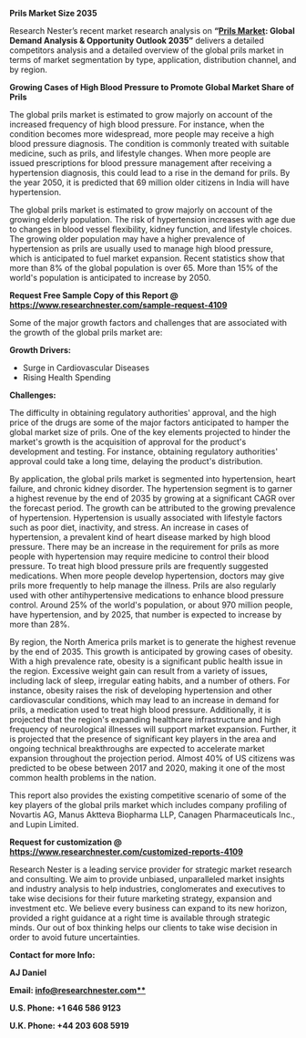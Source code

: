 ﻿**Prils Market Size 2035**

Research Nester’s recent market research analysis on **“[Prils Market](https://www.researchnester.com/reports/prils-market/4109): Global Demand Analysis & Opportunity Outlook 2035”** delivers a detailed competitors analysis and a detailed overview of the global prils market in terms of market segmentation by type, application, distribution channel, and by region. 

**Growing Cases of High Blood Pressure to Promote Global Market Share of Prils**

The global prils market is estimated to grow majorly on account of the increased frequency of high blood pressure. For instance, when the condition becomes more widespread, more people may receive a high blood pressure diagnosis. The condition is commonly treated with suitable medicine, such as prils, and lifestyle changes. When more people are issued prescriptions for blood pressure management after receiving a hypertension diagnosis, this could lead to a rise in the demand for prils. By the year 2050, it is predicted that 69 million older citizens in India will have hypertension.

The global prils market is estimated to grow majorly on account of the growing elderly population. The risk of hypertension increases with age due to changes in blood vessel flexibility, kidney function, and lifestyle choices. The growing older population may have a higher prevalence of hypertension as prils are usually used to manage high blood pressure, which is anticipated to fuel market expansion. Recent statistics show that more than 8% of the global population is over 65. More than 15% of the world's population is anticipated to increase by 2050.

**Request Free Sample Copy of this Report @ <https://www.researchnester.com/sample-request-4109>** 

Some of the major growth factors and challenges that are associated with the growth of the global prils market are:

**Growth Drivers:**

- Surge in Cardiovascular Diseases
- Rising Health Spending

**Challenges:**

The difficulty in obtaining regulatory authorities' approval, and the high price of the drugs are some of the major factors anticipated to hamper the global market size of prils. One of the key elements projected to hinder the market's growth is the acquisition of approval for the product's development and testing. For instance, obtaining regulatory authorities' approval could take a long time, delaying the product's distribution.

By application, the global prils market is segmented into hypertension, heart failure, and chronic kidney disorder. The hypertension segment is to garner a highest revenue by the end of 2035 by growing at a significant CAGR over the forecast period. The growth can be attributed to the growing prevalence of hypertension. Hypertension is usually associated with lifestyle factors such as poor diet, inactivity, and stress. An increase in cases of hypertension, a prevalent kind of heart disease marked by high blood pressure. There may be an increase in the requirement for prils as more people with hypertension may require medicine to control their blood pressure. To treat high blood pressure prils are frequently suggested medications. When more people develop hypertension, doctors may give prils more frequently to help manage the illness. Prils are also regularly used with other antihypertensive medications to enhance blood pressure control. Around 25% of the world's population, or about 970 million people, have hypertension, and by 2025, that number is expected to increase by more than 28%.

By region, the North America prils market is to generate the highest revenue by the end of 2035. This growth is anticipated by growing cases of obesity. With a high prevalence rate, obesity is a significant public health issue in the region. Excessive weight gain can result from a variety of issues, including lack of sleep, irregular eating habits, and a number of others. For instance, obesity raises the risk of developing hypertension and other cardiovascular conditions, which may lead to an increase in demand for prils, a medication used to treat high blood pressure. Additionally, it is projected that the region's expanding healthcare infrastructure and high frequency of neurological illnesses will support market expansion. Further, it is projected that the presence of significant key players in the area and ongoing technical breakthroughs are expected to accelerate market expansion throughout the projection period. Almost 40% of US citizens was predicted to be obese between 2017 and 2020, making it one of the most common health problems in the nation.

This report also provides the existing competitive scenario of some of the key players of the global prils market which includes company profiling of Novartis AG, Manus Aktteva Biopharma LLP, Canagen Pharmaceuticals Inc., and Lupin Limited.     

**Request for customization @ <https://www.researchnester.com/customized-reports-4109>**  

Research Nester is a leading service provider for strategic market research and consulting. We aim to provide unbiased, unparalleled market insights and industry analysis to help industries, conglomerates and executives to take wise decisions for their future marketing strategy, expansion and investment etc. We believe every business can expand to its new horizon, provided a right guidance at a right time is available through strategic minds. Our out of box thinking helps our clients to take wise decision in order to avoid future uncertainties.

**Contact for more Info:**

**AJ Daniel**

**Email: [info@researchnester.com**](mailto:info@researchnester.com)**

**U.S. Phone: +1 646 586 9123** 

**U.K. Phone: +44 203 608 5919**

